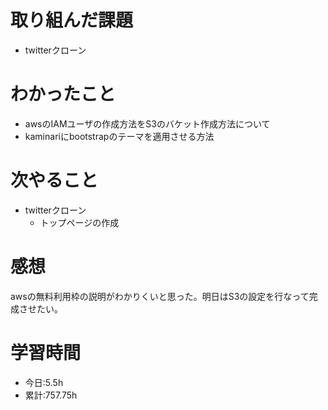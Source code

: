 # 取り組んだ課題
- twitterクローン
# わかったこと
- awsのIAMユーザの作成方法をS3のバケット作成方法について
- kaminariにbootstrapのテーマを適用させる方法
# 次やること
- twitterクローン
  - トップページの作成
# 感想
awsの無料利用枠の説明がわかりくいと思った。明日はS3の設定を行なって完成させたい。
# 学習時間
- 今日:5.5h
- 累計:757.75h